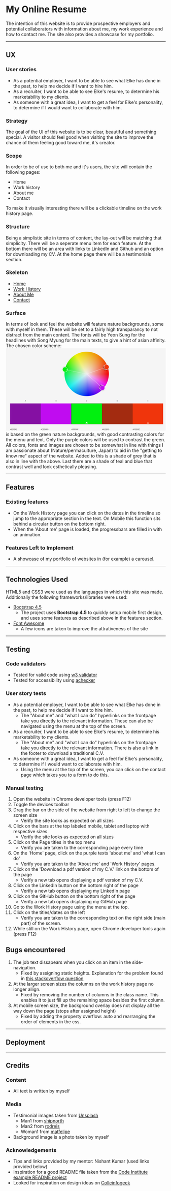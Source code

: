# My Online Resume
The intention of this website is to provide prospective employers and potential collaborators with information about me, my work experience and how to contact me. The site also provides a showcase for my portfolio. 

---

## UX

### User stories
- As a potential employer, I want to be able to see what Elke has done in the past, to help me decide if I want to hire him.
- As a recruiter, I want to be able to see Elke's resume, to determine his marketability to my clients. 
- As someone with a great idea, I want to get a feel for Elke's personality, to determine if I would want to collaborate with him. 

### Strategy
The goal of the UI of this website is to be clear, beautiful and something special. A visitor should feel good when visiting the site to improve the chance of them feeling good toward me, it's creator.

### Scope
In order to be of use to both me and it's users, the site will contain the following pages:
- Home
- Work history
- About me
- Contact

To make it visually interesting there will be a clickable timeline on the work history page.  

### Structure
Being a simplistic site in terms of content, the lay-out will be matching that simplicity. There will be a seperate menu item for each feature. At the bottom there will be an area with links to LinkedIn and Github and an option for downloading my CV. At the home page there will be a testimonials section.

### Skeleton
- [Home](https://github.com/ElkeJohannes/online-resume/blob/master/assets/wireframes/Home.png)
- [Work History](https://github.com/ElkeJohannes/online-resume/blob/master/assets/wireframes/Work%20History.png)
- [About Me](https://github.com/ElkeJohannes/online-resume/blob/master/assets/wireframes/About%20Me.png)
- [Contact](https://github.com/ElkeJohannes/online-resume/blob/master/assets/wireframes/Contact.png)

### Surface
In terms of look and feel the website will feature nature backgrounds, some with myself in them. These will be set to a fairly high transparancy to not distract from the main content. 
The fonts will be Yeon Sung for the headlines with Song Myung for the main texts, to give a hint of asian affinity. 
The chosen color scheme:
![Color scheme](assets/images/color-scheme.png)
is based on the green nature backgrounds, with good contrasting colors for the menu and text. Only the purple colors will be used to contrast the green. 
All colors, fonts and images are chosen to be somewhat in line with things I am passionate about (Nature/permaculture, Japan) to aid in the "getting to know me" aspect of the website. Added to this is a shade of grey that is also in line with the above. Last there are a shade of teal and blue that contrast well and look esthetically pleasing. 

---

## Features

### Existing features
- On the Work History page you can click on the dates in the timeline so jump to the appropriate section in the text. On Mobile this function sits behind a circular button on the bottom right. 
- When the 'About me' page is loaded, the progressbars are filled in with an animation.  

### Features Left to Implement
- A showcase of my portfolio of websites in (for example) a carousel. 

---

## Technologies Used

HTML5 and CSS3 were used as the languages in which this site was made. Additionally the following frameworks/libraries were used:
- [Bootstrap 4.5](https://getbootstrap.com/)
    - The project uses **Bootstrap 4.5** to quickly setup mobile first design, and uses some features as described above in the features section.
- [Font Awesome](https://fontawesome.com/)
    - A few icons are taken to improve the attrativeness of the site

---

## Testing
### Code validators
* Tested for valid code using [w3 validator](https://validator.w3.org/nu/#textarea)
* Tested for accessibility using [achecker](https://achecker.ca/checker/index.php)

### User story tests
- As a potential employer, I want to be able to see what Elke has done in the past, to help me decide if I want to hire him.
    * The "About me" and "what I can do" hyperlinks on the frontpage take you directly to the relevant information. These can also be navigated using the menu at the top of the screen. 
- As a recruiter, I want to be able to see Elke's resume, to determine his marketability to my clients. 
    * The "About me" and "what I can do" hyperlinks on the frontpage take you directly to the relevant information. There is also a link in the footer to download a traditional C.V.
- As someone with a great idea, I want to get a feel for Elke's personality, to determine if I would want to collaborate with him. 
    * Using the menu at the top of the screen, you can click on the contact page which takes you to a form to do this. 

### Manual testing
1. Open the website in Chrome developer tools (press F12)
2. Toggle the devices toolbar
3. Drag the bar on the side of the website from right to left to change the screen size
    * Verify the site looks as expected on all sizes
4. Click on the bars at the top labeled mobile, tablet and laptop with respective sizes. 
    * Verify the site looks as expected on all sizes
5. Click on the Page titles in the top menu
    * Verify you are taken to the corresponding page every time
6. On the 'Home' page, click on the purple texts 'about me' and 'what I can do'
    * Verify you are taken to the 'About me' and 'Work History' pages.
7. Click on the 'Download a  pdf version of my C.V.' link on the bottom of the page
    * Verify a new tab opens displaying a pdf version of my C.V.
8. Click on the LinkedIn button on the bottom right of the page
    * Verify a new tab opens displaying my LinkedIn page
9. Click on the GitHub button on the bottom right of the page
    * Verify a new tab opens displaying my GitHub page
10. Go to the Work History page using the menu at the top.
11. Click on the titles/dates on the left
    * Verify you are taken to the corresponding text on the right side (main part) of the screen. 
12. While still on the Work History page, open Chrome developer tools again (press F12)


## Bugs encountered
1. The job text dissapears when you click on an item in the side-navigation. 
    * Fixed by assigning static heights. Explanation for the problem found in [this stackoverflow question](https://stackoverflow.com/questions/16094785/have-a-fixed-position-div-that-needs-to-scroll-if-content-overflows)
2. At the larger screen sizes the columns on the work history page no longer allign.
    * Fixed by removing the number of columns in the class name. This enables it to just fill up the remaining space besides the first column.
3. At mobile screen size, the background overlay does not display all the way down the page (stops after assigned height)
    * Fixed by adding the property overflow: auto and rearranging the order of elements in the css.
    
---

## Deployment

---

## Credits

### Content
* All text is written by myself

### Media
* Testimonial images taken from [Unsplash](www.unsplash.com)
    * Man1 from [shipnorth](https://unsplash.com/@shipnorth)
    * Man2 from [rodreis](https://unsplash.com/@rodreis)
    * Woman1 from [matfelipe](https://unsplash.com/@matfelipe)
* Background image is a photo taken by myself

### Acknowledgements
- Tips and links provided by my mentor: Nishant Kumar (used links provided below)
- Inspiration for a good README file taken from the [Code Institute example README project](https://github.com/Code-Institute-Solutions/StudentExampleProjectGradeFive)
- Looked for inspiration on design ideas on [Colleinfogeek](https://collegeinfogeek.com/personal-website-examples/)